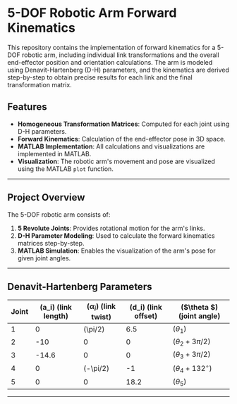 # 5-DOF Robotic Arm Forward Kinematics

This repository contains the implementation of forward kinematics for a 5-DOF robotic arm, including individual link transformations and the overall end-effector position and orientation calculations. The arm is modeled using Denavit-Hartenberg (D-H) parameters, and the kinematics are derived step-by-step to obtain precise results for each link and the final transformation matrix.

## Features
- **Homogeneous Transformation Matrices**: Computed for each joint using D-H parameters.
- **Forward Kinematics**: Calculation of the end-effector pose in 3D space.
- **MATLAB Implementation**: All calculations and visualizations are implemented in MATLAB.
- **Visualization**: The robotic arm's movement and pose are visualized using the MATLAB `plot` function.

---

## Project Overview
The 5-DOF robotic arm consists of:
1. **5 Revolute Joints**: Provides rotational motion for the arm's links.
2. **D-H Parameter Modeling**: Used to calculate the forward kinematics matrices step-by-step.
3. **MATLAB Simulation**: Enables the visualization of the arm's pose for given joint angles.

---

## Denavit-Hartenberg Parameters

| Joint | \(a_i\) (link length) | \($\alpha_i$) (link twist) | \(d_i\) (link offset) | \($\theta $) (joint angle)|
|-------|-----------------------|---------------------------|-----------------------|---------------------------|
| 1     | 0                     | \(\pi/2\)                 | 6.5                   | \($\theta_1$)              |
| 2     | -10                   | 0                         | 0                     | \($\theta_2 + 3\pi/2$)     |
| 3     | -14.6                 | 0                         | 0                     | \($\theta_3 + 3\pi/2$)     |
| 4     | 0                     | \(-\pi/2\)                | -1                    | \($\theta_4 + 132^\circ$)  |
| 5     | 0                     | 0                         | 18.2                  | \($\theta_5$)              |

---
